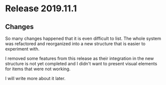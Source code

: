 # Release 2019.11.1

## Changes

So many changes happened that it is even difficult to list. The whole system was refactored and reorganized into a new structure that is easier to experiment with.

I removed some features from this release as their integration in the new structure is not yet completed and I didn't want to present visual elements for items that were not working.

I will write more about it later.